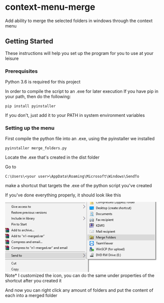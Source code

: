 # context-menu-merge

Add ability to merge the selected folders in windows through the context menu

## Getting Started

These instructions will help you set up the program for you to use at your leisure

### Prerequisites

Python 3.6 is required for this project

In order to compile the script to an .exe for later execution
If you have pip in your path, then do the following:

```
pip install pyinstaller
```

If you don't, just add it to your PATH in system environment variables

### Setting up the menu

First compile the python file into an .exe, using the pyinstaller we installed

```
pyinstaller merge_folders.py
```

Locate the .exe that's created in the dist folder

Go to
```
C:\Users\<your user>\AppData\Roaming\Microsoft\Windows\SendTo
```
make a shortcut that targets the .exe of the python script you've created

If you've done everything properly, it should look like this

![Alt text](./context_menu.png?raw=true "like this")
Note* I customized the icon, you can do the same under properties of the shortcut after you created it 

And now you can right click any amount of folders and put the content of each into a merged folder